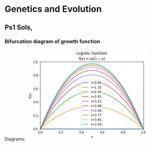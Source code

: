 # Genetics and Evolution
## Ps1 Sols,


### Bifurcation diagram of growth function
Diagrams:
![](./p1_logistic_fn.png)